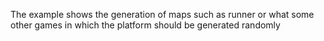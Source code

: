 The example shows the generation of maps such as runner or what some other games in which the platform should be generated randomly
